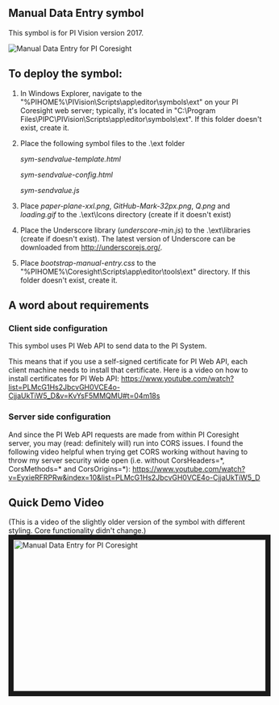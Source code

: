 ## Manual Data Entry symbol  

This symbol is for PI Vision version 2017.

<img src="https://github.com/AnnaPerry/PI-Coresight-Custom-Symbols/blob/master/Community%20Samples/OSIsoft/manual-data-entry/Example.png" 
alt="Manual Data Entry for PI Coresight" />

## To deploy the symbol: 

1. In Windows Explorer, navigate to the "%PIHOME%\PIVision\Scripts\app\editor\symbols\ext" on your PI Coresight web server; typically, it's located in "C:\Program Files\PIPC\PIVision\Scripts\app\editor\symbols\ext".
If this folder doesn't exist, create it.

2. Place the following symbol files to the .\ext folder

	*sym-sendvalue-template.html*
	
	*sym-sendvalue-config.html*
	
	*sym-sendvalue.js*

3. Place *paper-plane-xxl.png*, *GitHub-Mark-32px.png*, *Q.png* and *loading.gif* to the .\ext\Icons directory (create if it doesn't exist)
4. Place the Underscore library (*underscore-min.js*) to the .\ext\libraries (create if doesn't exist). The latest version of Underscore can be downloaded from http://underscorejs.org/.
5. Place *bootstrap-manual-entry.css* to the "%PIHOME%\Coresight\Scripts\app\editor\tools\ext" directory. If this folder doesn't exist, create it.

## A word about requirements

### Client side configuration
This symbol uses PI Web API to send data to the PI System.

This means that if you use a self-signed certificate for PI Web API, each client machine needs to install that certificate. 
Here is a video on how to install certificates for PI Web API: https://www.youtube.com/watch?list=PLMcG1Hs2JbcvGH0VCE4o-CjjaUkTiW5_D&v=KvYsF5MMQMU#t=04m18s

### Server side configuration
And since the PI Web API requests are made from within PI Coresight server, you may (read: definitely will) run into CORS issues.
I found the following video helpful when trying get CORS working without having to throw my server security wide open
 (i.e. without CorsHeaders=\*, CorsMethods=\* and CorsOrigins=*): https://www.youtube.com/watch?v=EyxieRFRPRw&index=10&list=PLMcG1Hs2JbcvGH0VCE4o-CjjaUkTiW5_D

## Quick Demo Video

(This is a video of the slightly older version of the symbol with different styling. Core functionality didn't change.) 
<a href="http://www.youtube.com/watch?feature=player_embedded&v=CUklG6o9yHc
" target="_blank"><img src="http://img.youtube.com/vi/CUklG6o9yHc/0.jpg" 
alt="Manual Data Entry for PI Coresight" width="500" height="300" border="10" /></a>
